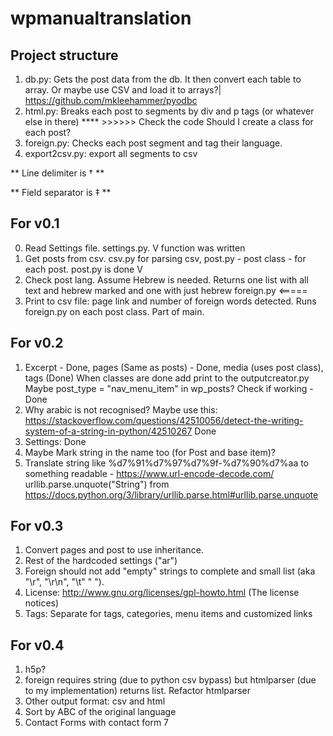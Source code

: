 # wpmanualtranslation

## Project structure
1. db.py: Gets the post data from the db. It then convert each table to array. Or maybe use CSV and load it to arrays?|
https://github.com/mkleehammer/pyodbc
2. html.py: Breaks each post to segments by div and p tags (or whatever else in there) **** >>>>>> Check the code
Should I create a class for each post? 
3. foreign.py: Checks each post segment and tag their language. 
4. export2csv.py: export all segments to csv

** Line delimiter is † **  

** Field separator is ‡ ** 

## For v0.1
0. Read Settings file. settings.py. V function was written
1. Get posts from csv. csv.py for parsing csv, post.py - post class - for each post. post.py is done V
2. Check post lang. Assume Hebrew is needed. Returns one list with all text and hebrew marked and one with just hebrew foreign.py <=====
3. Print to csv file: page link and number of foreign words detected. Runs foreign.py on each post class. Part of main. 

## For v0.2
1. Excerpt - Done, pages (Same as posts) - Done, media (uses post class), tags (Done)
    When classes are done add print to the outputcreator.py
    Maybe post_type = "nav_menu_item" in wp_posts? Check if working - Done
2. Why arabic is not recognised? Maybe use this: 
    https://stackoverflow.com/questions/42510056/detect-the-writing-system-of-a-string-in-python/42510267 Done
3. Settings: Done
4. Maybe Mark string in the name too (for Post and base item)? 
5. Translate string like %d7%91%d7%97%d7%9f-%d7%90%d7%aa to something readable - https://www.url-encode-decode.com/
urllib.parse.unquote("String") from https://docs.python.org/3/library/urllib.parse.html#urllib.parse.unquote

## For v0.3
1. Convert pages and post to use inheritance. 
2. Rest of the hardcoded settings ("ar")
3. Foreign should not add "empty" strings to complete and small list (aka "\r", "\r\n", "\t" "  "). 
4. License: http://www.gnu.org/licenses/gpl-howto.html  (The license notices)
5. Tags: Separate for tags, categories, menu items and customized links

## For v0.4
1. h5p?
2. foreign requires string (due to python csv bypass) but htmlparser (due to my implementation) returns list.
    Refactor htmlparser 
3. Other output format: csv and html
4. Sort by ABC of the original language
5. Contact Forms with contact form 7